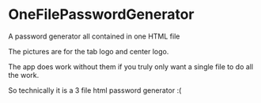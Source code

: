 # OneFilePasswordGenerator
 A password generator all contained in one HTML file
 
 The pictures are for the tab logo and center logo. 
 
 The app does work without them if you truly only want a single file to do all the work. 
 
 So technically it is a 3 file html password generator :( 
